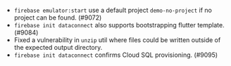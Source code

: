 - `firebase emulator:start` use a default project `demo-no-project` if no project can be found. (#9072)
- `firebase init dataconnect` also supports bootstrapping flutter template. (#9084)
- Fixed a vulnerability in `unzip` util where files could be written outside of the expected output directory.
- `firebase init dataconnect` confirms Cloud SQL provisioning. (#9095)
